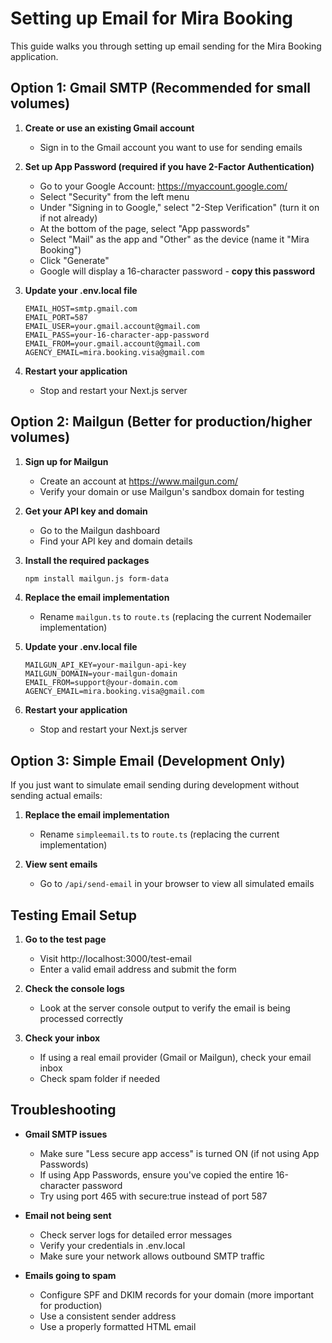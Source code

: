 # Setting up Email for Mira Booking

This guide walks you through setting up email sending for the Mira Booking application.

## Option 1: Gmail SMTP (Recommended for small volumes)

1. **Create or use an existing Gmail account**
   - Sign in to the Gmail account you want to use for sending emails

2. **Set up App Password (required if you have 2-Factor Authentication)**
   - Go to your Google Account: https://myaccount.google.com/
   - Select "Security" from the left menu
   - Under "Signing in to Google," select "2-Step Verification" (turn it on if not already)
   - At the bottom of the page, select "App passwords"
   - Select "Mail" as the app and "Other" as the device (name it "Mira Booking")
   - Click "Generate"
   - Google will display a 16-character password - **copy this password**

3. **Update your .env.local file**
   ```
   EMAIL_HOST=smtp.gmail.com
   EMAIL_PORT=587
   EMAIL_USER=your.gmail.account@gmail.com
   EMAIL_PASS=your-16-character-app-password
   EMAIL_FROM=your.gmail.account@gmail.com
   AGENCY_EMAIL=mira.booking.visa@gmail.com
   ```

4. **Restart your application**
   - Stop and restart your Next.js server

## Option 2: Mailgun (Better for production/higher volumes)

1. **Sign up for Mailgun**
   - Create an account at https://www.mailgun.com/
   - Verify your domain or use Mailgun's sandbox domain for testing

2. **Get your API key and domain**
   - Go to the Mailgun dashboard
   - Find your API key and domain details

3. **Install the required packages**
   ```bash
   npm install mailgun.js form-data
   ```

4. **Replace the email implementation**
   - Rename `mailgun.ts` to `route.ts` (replacing the current Nodemailer implementation)

5. **Update your .env.local file**
   ```
   MAILGUN_API_KEY=your-mailgun-api-key
   MAILGUN_DOMAIN=your-mailgun-domain
   EMAIL_FROM=support@your-domain.com
   AGENCY_EMAIL=mira.booking.visa@gmail.com
   ```

6. **Restart your application**
   - Stop and restart your Next.js server

## Option 3: Simple Email (Development Only)

If you just want to simulate email sending during development without sending actual emails:

1. **Replace the email implementation**
   - Rename `simpleemail.ts` to `route.ts` (replacing the current implementation)

2. **View sent emails**
   - Go to `/api/send-email` in your browser to view all simulated emails

## Testing Email Setup

1. **Go to the test page**
   - Visit http://localhost:3000/test-email
   - Enter a valid email address and submit the form

2. **Check the console logs**
   - Look at the server console output to verify the email is being processed correctly

3. **Check your inbox**
   - If using a real email provider (Gmail or Mailgun), check your email inbox
   - Check spam folder if needed

## Troubleshooting

- **Gmail SMTP issues**
  - Make sure "Less secure app access" is turned ON (if not using App Passwords)
  - If using App Passwords, ensure you've copied the entire 16-character password
  - Try using port 465 with secure:true instead of port 587

- **Email not being sent**
  - Check server logs for detailed error messages
  - Verify your credentials in .env.local
  - Make sure your network allows outbound SMTP traffic

- **Emails going to spam**
  - Configure SPF and DKIM records for your domain (more important for production)
  - Use a consistent sender address
  - Use a properly formatted HTML email 